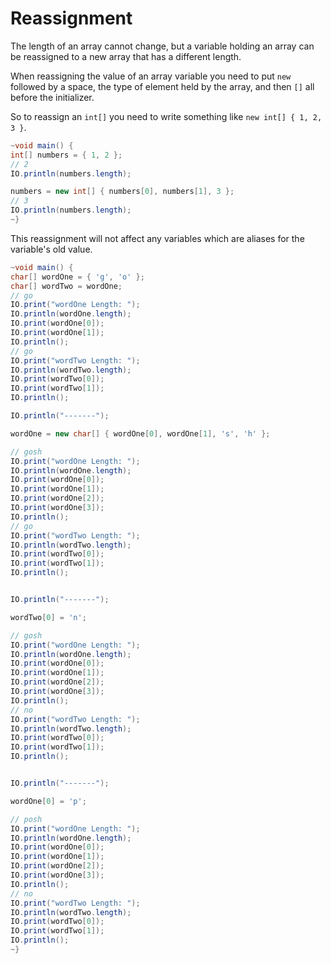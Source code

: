 # Reassignment

The length of an array cannot change, but a variable holding an
array can be reassigned to a new array that has a different length.

When reassigning the value of an array variable you need to put `new` followed by a space, the type
of element held by the array, and then `[]` all before the initializer.

So to reassign an `int[]` you need to write something like `new int[] { 1, 2, 3 }`.

```java
~void main() {
int[] numbers = { 1, 2 };
// 2
IO.println(numbers.length);

numbers = new int[] { numbers[0], numbers[1], 3 };
// 3
IO.println(numbers.length);
~}
```

This reassignment will not affect any variables which
are aliases for the variable's old value.

```java
~void main() {
char[] wordOne = { 'g', 'o' };
char[] wordTwo = wordOne;
// go
IO.print("wordOne Length: ");
IO.println(wordOne.length);
IO.print(wordOne[0]);
IO.print(wordOne[1]);
IO.println();
// go
IO.print("wordTwo Length: ");
IO.println(wordTwo.length);
IO.print(wordTwo[0]);
IO.print(wordTwo[1]);
IO.println();

IO.println("-------");

wordOne = new char[] { wordOne[0], wordOne[1], 's', 'h' };

// gosh
IO.print("wordOne Length: ");
IO.println(wordOne.length);
IO.print(wordOne[0]);
IO.print(wordOne[1]);
IO.print(wordOne[2]);
IO.print(wordOne[3]);
IO.println();
// go
IO.print("wordTwo Length: ");
IO.println(wordTwo.length);
IO.print(wordTwo[0]);
IO.print(wordTwo[1]);
IO.println();


IO.println("-------");

wordTwo[0] = 'n';

// gosh
IO.print("wordOne Length: ");
IO.println(wordOne.length);
IO.print(wordOne[0]);
IO.print(wordOne[1]);
IO.print(wordOne[2]);
IO.print(wordOne[3]);
IO.println();
// no
IO.print("wordTwo Length: ");
IO.println(wordTwo.length);
IO.print(wordTwo[0]);
IO.print(wordTwo[1]);
IO.println();


IO.println("-------");

wordOne[0] = 'p';

// posh
IO.print("wordOne Length: ");
IO.println(wordOne.length);
IO.print(wordOne[0]);
IO.print(wordOne[1]);
IO.print(wordOne[2]);
IO.print(wordOne[3]);
IO.println();
// no
IO.print("wordTwo Length: ");
IO.println(wordTwo.length);
IO.print(wordTwo[0]);
IO.print(wordTwo[1]);
IO.println();
~}
```
